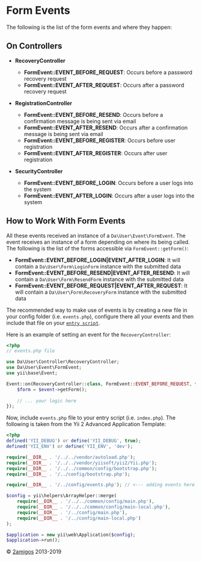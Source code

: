 Form Events
===========

The following is the list of the form events and where they happen: 

On Controllers
--------------

- **RecoveryController**
    - **FormEvent::EVENT_BEFORE_REQUEST**: Occurs before a password recovery request
    - **FormEvent::EVENT_AFTER_REQUEST**: Occurs after a password recovery request


- **RegistrationController**
    - **FormEvent::EVENT_BEFORE_RESEND**: Occurs before a confirmation message is being sent via email
    - **FormEvent::EVENT_AFTER_RESEND**: Occurs after a confirmation message is being sent via email
    - **FormEvent::EVENT_BEFORE_REGISTER**: Occurs before user registration
    - **FormEvent::EVENT_AFTER_REGISTER**: Occurs after user registration


- **SecurityController**
    - **FormEvent::EVENT_BEFORE_LOGIN**: Occurs before a user logs into the system
    - **FormEvent::EVENT_AFTER_LOGIN**: Occurs after a user logs into the system

How to Work With Form Events
----------------------------

All these events received an instance of a `Da\User\Event\FormEvent`. The event receives an instance of a form 
depending on where its being called. The following is the list of the forms accessible via `FormEvent::getForm()`: 

- **FormEvent::EVENT_BEFORE_LOGIN|EVENT_AFTER_LOGIN**: It will contain a `Da\User\Form\LoginForm` instance with the 
    submitted data
- **FormEvent::EVENT_BEFORE_RESEND|EVENT_AFTER_RESEND**: It will contain a `Da\User\Form\ResendForm` instance with the 
    submitted data
- **FormEvent::EVENT_BEFORE_REQUEST|EVENT_AFTER_REQUEST**: It will contain a `Da\User\Form\RecoveryForm` instance with 
    the submitted data

The recommended way to make use of events is by creating a new file in your config folder (i.e. `events.php`), configure 
there all your events and then include that file on your 
[`entry script`](http://www.yiiframework.com/doc-2.0/guide-structure-entry-scripts.html).

Here is an example of setting an event for the `RecoveryController`: 

```php 
<?php 
// events.php file

use Da\User\Controller\RecoveryController;
use Da\User\Event\FormEvent;
use yii\base\Event;

Event::on(RecoveryController::class, FormEvent::EVENT_BEFORE_REQUEST, function (FormEvent $event) {
    $form = $event->getForm();
    
    // ... your logic here
});
```

Now, include `events.php` file to your entry script (i.e. `index.php`). The following is taken from the Yii 2 Advanced 
Application Template:

```php 
<?php
defined('YII_DEBUG') or define('YII_DEBUG', true);
defined('YII_ENV') or define('YII_ENV', 'dev');

require(__DIR__ . '/../../vendor/autoload.php');
require(__DIR__ . '/../../vendor/yiisoft/yii2/Yii.php');
require(__DIR__ . '/../../common/config/bootstrap.php');
require(__DIR__ . '/../config/bootstrap.php');

require(__DIR__ . '/../config/events.php'); // <--- adding events here! :)

$config = yii\helpers\ArrayHelper::merge(
    require(__DIR__ . '/../../common/config/main.php'),
    require(__DIR__ . '/../../common/config/main-local.php'),
    require(__DIR__ . '/../config/main.php'),
    require(__DIR__ . '/../config/main-local.php')
);

$application = new yii\web\Application($config);
$application->run();

```

© [2amigos](http://www.2amigos.us/) 2013-2019

